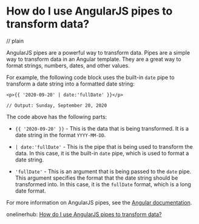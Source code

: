 # How do I use AngularJS pipes to transform data?
// plain

AngularJS pipes are a powerful way to transform data. Pipes are a simple way to transform data in an Angular template. They are a great way to format strings, numbers, dates, and other values.

For example, the following code block uses the built-in `date` pipe to transform a date string into a formatted date string:

```
<p>{{ '2020-09-20' | date:'fullDate' }}</p>

// Output: Sunday, September 20, 2020
```

The code above has the following parts:

* `{{ '2020-09-20' }}` - This is the data that is being transformed. It is a date string in the format `YYYY-MM-DD`.

* `| date:'fullDate'` - This is the pipe that is being used to transform the data. In this case, it is the built-in `date` pipe, which is used to format a date string.

* `'fullDate'` - This is an argument that is being passed to the `date` pipe. This argument specifies the format that the date string should be transformed into. In this case, it is the `fullDate` format, which is a long date format.

For more information on AngularJS pipes, see the [Angular documentation](https://angular.io/guide/pipes).

onelinerhub: [How do I use AngularJS pipes to transform data?](https://onelinerhub.com/angularjs/how-do-i-use-angularjs-pipes-to-transform-data)